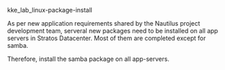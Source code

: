 kke_lab_linux-package-install

As per new application requirements shared by the Nautilus project development team, serveral new packages need to be installed on all app servers in Stratos Datacenter. Most of them are completed except for samba.


Therefore, install the samba package on all app-servers.
